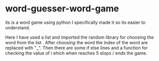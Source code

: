 # word-guesser-word-game
its is a word game using python I specifically made it so its easier to understand.

Here I have used a list and imported the random library for choosing the word from the list . After choosing the word the index of the word are replaced with "_". Then there are some if else lines and a function for checking the value of i ehich when reaches 5 stops / ends the game.
